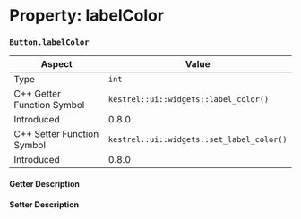 
# Property: labelColor
### `Button.labelColor`

| Aspect | Value |
| --- | --- |
| Type | `int` |
| C++ Getter Function Symbol | `kestrel::ui::widgets::label_color()` |
| Introduced | 0.8.0 |
| C++ Setter Function Symbol | `kestrel::ui::widgets::set_label_color()` |
| Introduced | 0.8.0 |

#### Getter Description

#### Setter Description

